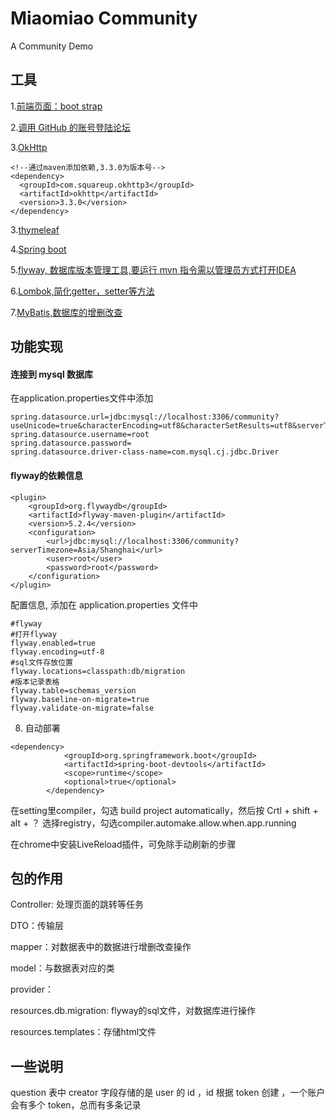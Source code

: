 # Miaomiao Community
A Community Demo

## 工具  
1.[前端页面：boot strap](https://v3.bootcss.com/components/#navbar)

2.[调用 GitHub 的账号登陆论坛](https://developer.github.com/apps/building-oauth-apps/)

3.[OkHttp](https://square.github.io/okhttp/)  
```
<!--通过maven添加依赖,3.3.0为版本号-->
<dependency>
  <groupId>com.squareup.okhttp3</groupId>
  <artifactId>okhttp</artifactId>
  <version>3.3.0</version>
</dependency>
```
3.[thymeleaf](https://www.jianshu.com/p/5bbac20348ec)

4.[Spring boot](https://docs.spring.io/spring-boot/docs/2.2.0.RC1/reference/htmlsingle/)

5.[flyway, 数据库版本管理工具,要运行 mvn 指令需以管理员方式打开IDEA](https://flywaydb.org/getstarted/firststeps/maven)

6.[Lombok,简化getter，setter等方法](https://projectlombok.org/)

7.[MyBatis,数据库的增删改查](https://mybatis.org/spring-boot-starter/mybatis-spring-boot-autoconfigure/index.html)
## 功能实现
#### 连接到 mysql 数据库
在application.properties文件中添加
```
spring.datasource.url=jdbc:mysql://localhost:3306/community?useUnicode=true&characterEncoding=utf8&characterSetResults=utf8&serverTimezone=Asia/Shanghai
spring.datasource.username=root
spring.datasource.password=
spring.datasource.driver-class-name=com.mysql.cj.jdbc.Driver
```
#### flyway的依赖信息
```
<plugin>
	<groupId>org.flywaydb</groupId>
	<artifactId>flyway-maven-plugin</artifactId>
	<version>5.2.4</version>
    <configuration>
		<url>jdbc:mysql://localhost:3306/community?serverTimezone=Asia/Shanghai</url>
		<user>root</user>
		<password>root</password>
	</configuration>
</plugin>
```
配置信息, 添加在 application.properties 文件中
```
#flyway
#打开flyway
flyway.enabled=true
flyway.encoding=utf-8
#sql文件存放位置
flyway.locations=classpath:db/migration
#版本记录表格
flyway.table=schemas_version
flyway.baseline-on-migrate=true
flyway.validate-on-migrate=false
```
8. 自动部署
```
<dependency>
            <groupId>org.springframework.boot</groupId>
            <artifactId>spring-boot-devtools</artifactId>
            <scope>runtime</scope>
            <optional>true</optional>
        </dependency>
```
在setting里compiler，勾选 build project automatically，然后按 Crtl + shift + alt + ？ 选择registry，勾选compiler.automake.allow.when.app.running

在chrome中安装LiveReload插件，可免除手动刷新的步骤
## 包的作用
Controller: 处理页面的跳转等任务

DTO：传输层

mapper：对数据表中的数据进行增删改查操作

model：与数据表对应的类

provider：

resources.db.migration: flyway的sql文件，对数据库进行操作

resources.templates：存储html文件

## 一些说明
question 表中 creator 字段存储的是 user 的 id ，id 根据 token 创建 ，一个账户会有多个 token，总而有多条记录
